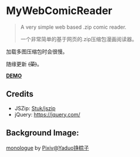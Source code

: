 # MyWebComicReader

> A very simple web based .zip comic reader.
>
> 一个非常简单的基于网页的.zip压缩包漫画阅读器。

加载多图压缩包时会很慢。

随缘更新  ~~(菜)~~。

[**DEMO**](https://monsterhhe.github.io/MyWebComicReader)

## Credits

- JSZip: [Stuk/jszip](https://github.com/Stuk/jszip)
- jQuery: https://jquery.com/



## Background Image:

[monologue](https://www.pixiv.net/artworks/75685593) by <u>Pixiv@Yaduo铮粽子</u>

